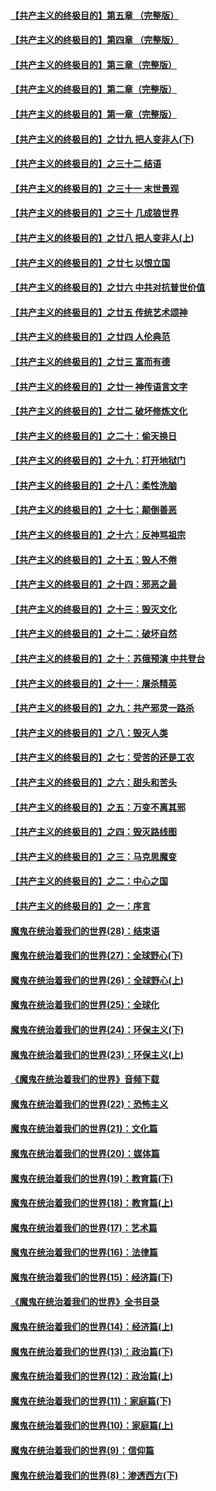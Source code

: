 #### [【共产主义的终极目的】第五章 （完整版）](../pages/nsc422/n11428912.md?t=08131548) 

#### [【共产主义的终极目的】第四章 （完整版）](../pages/nsc422/n11428907.md?t=08131548) 

#### [【共产主义的终极目的】第三章（完整版）](../pages/nsc422/n11428848.md?t=08131548) 

#### [【共产主义的终极目的】第二章（完整版）](../pages/nsc422/n11428831.md?t=08131548) 

#### [【共产主义的终极目的】第一章（完整版）](../pages/nsc422/n11417651.md?t=08131548) 

#### [【共产主义的终极目的】之廿九 把人变非人(下)](../pages/nsc422/n11344140.md?t=08131548) 

#### [【共产主义的终极目的】之三十二 结语](../pages/nsc422/n11360535.md?t=08131548) 

#### [【共产主义的终极目的】之三十一 末世景观](../pages/nsc422/n11351129.md?t=08131548) 

#### [【共产主义的终极目的】之三十 几成狼世界](../pages/nsc422/n11348280.md?t=08131548) 

#### [【共产主义的终极目的】之廿八 把人变非人(上)](../pages/nsc422/n11340492.md?t=08131548) 

#### [【共产主义的终极目的】之廿七 以恨立国](../pages/nsc422/n11336944.md?t=08131548) 

#### [【共产主义的终极目的】之廿六 中共对抗普世价值](../pages/nsc422/n11324785.md?t=08131548) 

#### [【共产主义的终极目的】之廿五 传统艺术颂神](../pages/nsc422/n11296396.md?t=08131548) 

#### [【共产主义的终极目的】之廿四 人伦典范](../pages/nsc422/n11296397.md?t=08131548) 

#### [【共产主义的终极目的】之廿三 富而有德](../pages/nsc422/n11283598.md?t=08131548) 

#### [【共产主义的终极目的】之廿一 神传语言文字](../pages/nsc422/n11263265.md?t=08131548) 

#### [【共产主义的终极目的】之廿二 破坏修炼文化](../pages/nsc422/n11245728.md?t=08131548) 

#### [【共产主义的终极目的】之二十：偷天换日](../pages/nsc422/n11238846.md?t=08131548) 

#### [【共产主义的终极目的】之十九：打开地狱门](../pages/nsc422/n11206376.md?t=08131548) 

#### [【共产主义的终极目的】之十八：柔性洗脑](../pages/nsc422/n11199994.md?t=08131548) 

#### [【共产主义的终极目的】之十七：颠倒善恶](../pages/nsc422/n11179782.md?t=08131548) 

#### [【共产主义的终极目的】之十六：反神骂祖宗](../pages/nsc422/n11166798.md?t=08131548) 

#### [【共产主义的终极目的】之十五：毁人不倦](../pages/nsc422/n11166792.md?t=08131548) 

#### [【共产主义的终极目的】之十四：邪恶之最](../pages/nsc422/n11150249.md?t=08131548) 

#### [【共产主义的终极目的】之十三：毁灭文化](../pages/nsc422/n11135227.md?t=08131548) 

#### [【共产主义的终极目的】之十二：破坏自然](../pages/nsc422/n11135214.md?t=08131548) 

#### [【共产主义的终极目的】之十：苏俄预演 中共登台](../pages/nsc422/n11118424.md?t=08131548) 

#### [【共产主义的终极目的】之十一：屠杀精英](../pages/nsc422/n11118442.md?t=08131548) 

#### [【共产主义的终极目的】之九：共产邪灵一路杀](../pages/nsc422/n11114139.md?t=08131548) 

#### [【共产主义的终极目的】之八：毁灭人类](../pages/nsc422/n11108503.md?t=08131548) 

#### [【共产主义的终极目的】之七：受苦的还是工农](../pages/nsc422/n11101809.md?t=08131548) 

#### [【共产主义的终极目的】之六：甜头和苦头](../pages/nsc422/n11096971.md?t=08131548) 

#### [【共产主义的终极目的】之五：万变不离其邪](../pages/nsc422/n11091285.md?t=08131548) 

#### [【共产主义的终极目的】之四：毁灭路线图](../pages/nsc422/n11086284.md?t=08131548) 

#### [【共产主义的终极目的】之三：马克思魔变](../pages/nsc422/n11061941.md?t=08131548) 

#### [【共产主义的终极目的】之二：中心之国](../pages/nsc422/n11047728.md?t=08131548) 

#### [【共产主义的终极目的】之一：序言](../pages/nsc422/n11086077.md?t=08131548) 

#### [魔鬼在统治着我们的世界(28)：结束语](../pages/nsc422/n10936246.md?t=08131548) 

#### [魔鬼在统治着我们的世界(27)：全球野心(下)](../pages/nsc422/n10928319.md?t=08131548) 

#### [魔鬼在统治着我们的世界(26)：全球野心(上)](../pages/nsc422/n10900318.md?t=08131548) 

#### [魔鬼在统治着我们的世界(25)：全球化](../pages/nsc422/n10788205.md?t=08131548) 

#### [魔鬼在统治着我们的世界(24)：环保主义(下)](../pages/nsc422/n10695307.md?t=08131548) 

#### [魔鬼在统治着我们的世界(23)：环保主义(上)](../pages/nsc422/n10688613.md?t=08131548) 

#### [《魔鬼在统治着我们的世界》音频下载](../pages/nsc422/n10635553.md?t=08131548) 

#### [魔鬼在统治着我们的世界(22)：恐怖主义](../pages/nsc422/n10614727.md?t=08131548) 

#### [魔鬼在统治着我们的世界(21)：文化篇](../pages/nsc422/n10597706.md?t=08131548) 

#### [魔鬼在统治着我们的世界(20)：媒体篇](../pages/nsc422/n10586579.md?t=08131548) 

#### [魔鬼在统治着我们的世界(19)：教育篇(下)](../pages/nsc422/n10564808.md?t=08131548) 

#### [魔鬼在统治着我们的世界(18)：教育篇(上)](../pages/nsc422/n10526970.md?t=08131548) 

#### [魔鬼在统治着我们的世界(17)：艺术篇](../pages/nsc422/n10499093.md?t=08131548) 

#### [魔鬼在统治着我们的世界(16)：法律篇](../pages/nsc422/n10485969.md?t=08131548) 

#### [魔鬼在统治着我们的世界(15)：经济篇(下)](../pages/nsc422/n10469975.md?t=08131548) 

#### [《魔鬼在统治着我们的世界》全书目录](../pages/nsc422/n10464261.md?t=08131548) 

#### [魔鬼在统治着我们的世界(14)：经济篇(上)](../pages/nsc422/n10457370.md?t=08131548) 

#### [魔鬼在统治着我们的世界(13)：政治篇(下)](../pages/nsc422/n10448270.md?t=08131548) 

#### [魔鬼在统治着我们的世界(12)：政治篇(上)](../pages/nsc422/n10444576.md?t=08131548) 

#### [魔鬼在统治着我们的世界(11)：家庭篇(下)](../pages/nsc422/n10440961.md?t=08131548) 

#### [魔鬼在统治着我们的世界(10)：家庭篇(上)](../pages/nsc422/n10435448.md?t=08131548) 

#### [魔鬼在统治着我们的世界(9)：信仰篇](../pages/nsc422/n10432159.md?t=08131548) 

#### [魔鬼在统治着我们的世界(8)：渗透西方(下)](../pages/nsc422/n10429603.md?t=08131548) 

